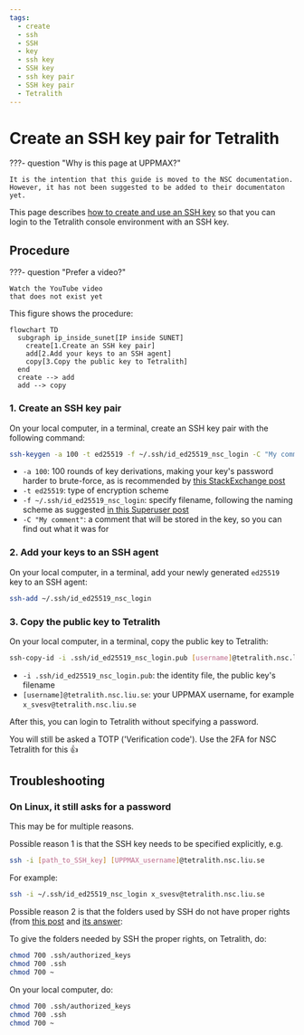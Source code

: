 ```yaml
---
tags:
  - create
  - ssh
  - SSH
  - key
  - ssh key
  - SSH key
  - ssh key pair
  - SSH key pair
  - Tetralith
---
```


# Create an SSH key pair for Tetralith

???- question "Why is this page at UPPMAX?"

    It is the intention that this guide is moved to the NSC documentation.
    However, it has not been suggested to be added to their documentaton
    yet.

This page describes [how to create and use an SSH key](../software/ssh_key_use.md)
so that you can
login to the Tetralith console environment with an SSH key.
## Procedure

???- question "Prefer a video?"

    Watch the YouTube video
    that does not exist yet

This figure shows the procedure:

```mermaid
flowchart TD
  subgraph ip_inside_sunet[IP inside SUNET]
    create[1.Create an SSH key pair]
    add[2.Add your keys to an SSH agent]
    copy[3.Copy the public key to Tetralith]
  end
  create --> add
  add --> copy
```

### 1. Create an SSH key pair

On your local computer, in a terminal,
create an SSH key pair with the following command:

```bash
ssh-keygen -a 100 -t ed25519 -f ~/.ssh/id_ed25519_nsc_login -C "My comment"
```

- `-a 100`:  100 rounds of key derivations,
  making your key's password harder to brute-force,
  as is recommended by
  [this StackExchange post](https://security.stackexchange.com/a/144044)
- `-t ed25519`: type of encryption scheme
- `-f ~/.ssh/id_ed25519_nsc_login`: specify filename,
  following the naming scheme as suggested
  [in this Superuser post](https://superuser.com/a/1261644)
- `-C "My comment"`: a comment that will be stored in the key, so you can find out what it was for

### 2. Add your keys to an SSH agent

On your local computer, in a terminal,
add your newly generated `ed25519` key to an SSH agent:

```bash
ssh-add ~/.ssh/id_ed25519_nsc_login
```

### 3. Copy the public key to Tetralith

On your local computer, in a terminal,
copy the public key to Tetralith:

```bash
ssh-copy-id -i .ssh/id_ed25519_nsc_login.pub [username]@tetralith.nsc.liu.se
```

- `-i .ssh/id_ed25519_nsc_login.pub`: the identity file, the public key's filename
- `[username]@tetralith.nsc.liu.se`: your UPPMAX username, for example `x_svesv@tetralith.nsc.liu.se`

After this, you can login to Tetralith without specifying a password.

You will still be asked a TOTP ('Verification code'). Use the 2FA for NSC Tetralith for this :+1:

## Troubleshooting

### On Linux, it still asks for a password

This may be for multiple reasons.

Possible reason 1 is that the SSH key needs to be specified explicitly, e.g.

```bash
ssh -i [path_to_SSH_key] [UPPMAX_username]@tetralith.nsc.liu.se
```

For example:

```bash
ssh -i ~/.ssh/id_ed25519_nsc_login x_svesv@tetralith.nsc.liu.se
```

Possible reason 2 is that the folders used by SSH do not have proper rights (from [this post](https://unix.stackexchange.com/questions/26371/ssh-prompts-for-password-despite-ssh-authorized-keys) and [its answer](https://unix.stackexchange.com/a/664213):

To give the folders needed by SSH the proper rights, on Tetralith, do:

```bash
chmod 700 .ssh/authorized_keys
chmod 700 .ssh
chmod 700 ~
```

On your local computer, do:

```bash
chmod 700 .ssh/authorized_keys
chmod 700 .ssh
chmod 700 ~
```
